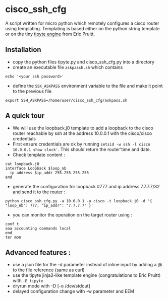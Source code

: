# cisco_ssh_cfg

A script written for micro python which remotely configures a cisco router using templating.
Templating is based either on the python string template or on the tiny [tipyte engine](https://github.com/ericpruitt/tipyte) from Eric Pruitt.

## Installation

- copy the python files tipyte.py and cisco_ssh_cfg.py into a directory
- create an executable file `askpassh.sh` which contains
```
echo '<your ssh password>'
```
- define the `SSK_ASKPASS` environment variable to the file and make it point to the previous file
```
export SSH_ASKPASS=/home/user/cisco_ssh_cfg/askpass.sh
```

## A quick tour

- We will use the loopback.j0 template to add a loopback to the cisco router reachable by ssh at the address 10.0.0.1 with the cisco/cisco credentials
- First ensure credentials are ok by running `setsid -w ssh -l cisco 10.0.0.1 show clock'`. This should return the router'time and date.
- Check template content :
```
cat loopback.j0
interface Loopback $loop_nb
  ip address $ip_addr 255.255.255.255
end
```
- generate the configuration for loopback #777 and ip address 7.7.7.7/32 and send it to the router :
```
python cisco_ssh_cfg.py -a 10.0.0.1 -u cisco -t loopback.j0 -d '{ "loop_nb": 777, "ip_addr": "7.7.7.7" }'
```
- you can monitor the operation on the target router using :
```
conf t
aaa accounting commands local
end
ter mon
```

## Advanced features :
- use a json file for the -d parameter instead of inline input by adding a @ to the file reference (same as curl)
- use the tipyte jinja2-like template engine (congratulations to Eric Pruitt) with `-E tipyte`
- dryrun mode with -D [-o /dev/stdout]
- delayed configuration change with -w parameter and EEM

